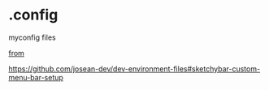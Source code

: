 # .config
myconfig files

[from ](https://www.youtube.com/watch?v=8W06wMNZmo8&t=52s)

https://github.com/josean-dev/dev-environment-files#sketchybar-custom-menu-bar-setup
